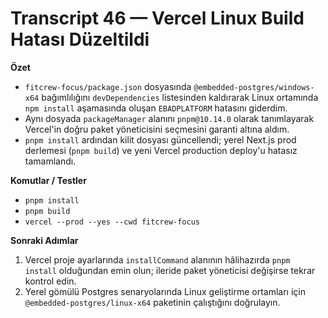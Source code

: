 # Transcript 46 — Vercel Linux Build Hatası Düzeltildi

**Özet**
- `fitcrew-focus/package.json` dosyasında `@embedded-postgres/windows-x64` bağımlılığını `devDependencies` listesinden kaldırarak Linux ortamında `npm install` aşamasında oluşan `EBADPLATFORM` hatasını giderdim.
- Aynı dosyada `packageManager` alanını `pnpm@10.14.0` olarak tanımlayarak Vercel'in doğru paket yöneticisini seçmesini garanti altına aldım.
- `pnpm install` ardından kilit dosyası güncellendi; yerel Next.js prod derlemesi (`pnpm build`) ve yeni Vercel production deploy'u hatasız tamamlandı.

**Komutlar / Testler**
- `pnpm install`
- `pnpm build`
- `vercel --prod --yes --cwd fitcrew-focus`

**Sonraki Adımlar**
1. Vercel proje ayarlarında `installCommand` alanının hâlihazırda `pnpm install` olduğundan emin olun; ileride paket yöneticisi değişirse tekrar kontrol edin.
2. Yerel gömülü Postgres senaryolarında Linux geliştirme ortamları için `@embedded-postgres/linux-x64` paketinin çalıştığını doğrulayın.
